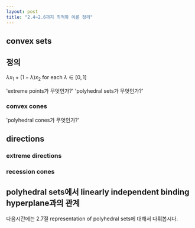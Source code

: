 ```yaml
---
layout: post
title: "2.4~2.6까지 최적화 이론 정리"
---
```


## convex sets

정의
---
$\lambda x_{1} + (1-\lambda )x_{2}$ for each $\lambda \in [0,1]$


'extreme points가 무엇인가?'
'polyhedral sets가 무엇인가?'
### convex cones
'polyhedral cones가 무엇인가?'



## directions

### extreme directions

### recession cones


## polyhedral sets에서 linearly independent binding hyperplane과의 관계


다음시간에는 2.7절 representation of polyhedral sets에 대해서 다뤄봅시다.


